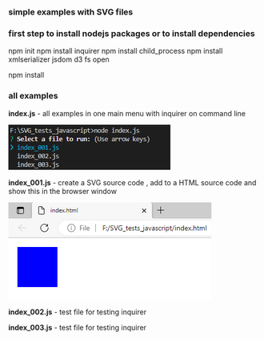 ### simple examples with SVG files

### first step to install nodejs packages or to install dependencies
npm init 
npm install inquirer
npm install child_process
npm install xmlserializer jsdom d3 fs open

npm install
### all examples 
__index.js__ - all examples in one main menu with inquirer on command line

![index example](index.png)

__index_001.js__ - create a SVG source code , add to a HTML source code and show this in the browser window 

![index_001 example](index_001.png)

__index_002.js__ - test file for testing inquirer 

__index_003.js__ - test file for testing inquirer 